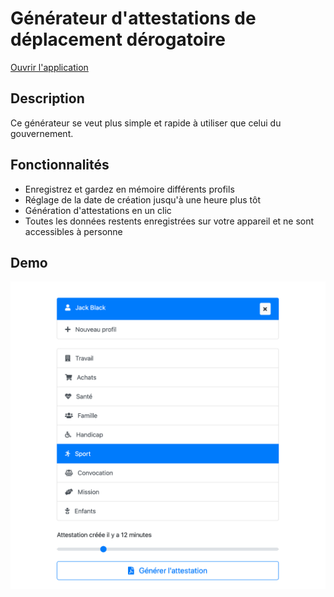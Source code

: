 # Générateur d'attestations de déplacement dérogatoire

[Ouvrir l'application](https://funkyremi.github.io/covid-19/)

## Description

Ce générateur se veut plus simple et rapide à utiliser que celui du gouvernement.

## Fonctionnalités

* Enregistrez et gardez en mémoire différents profils
* Réglage de la date de création jusqu'à une heure plus tôt
* Génération d'attestations en un clic
* Toutes les données restents enregistrées sur votre appareil et ne sont accessibles à personne

## Demo

![Demo](./screenshot.png)
